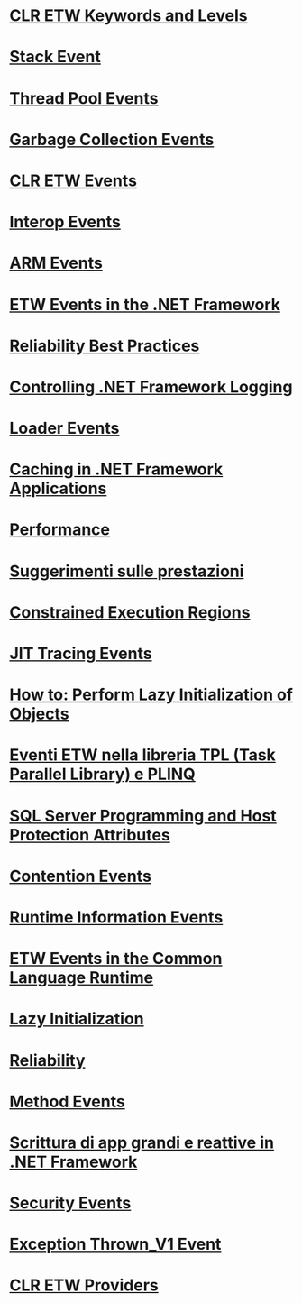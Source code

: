 # [CLR ETW Keywords and Levels](clr-etw-keywords-and-levels.md)
# [Stack Event](stack-etw-event.md)
# [Thread Pool Events](thread-pool-etw-events.md)
# [Garbage Collection Events](garbage-collection-etw-events.md)
# [CLR ETW Events](clr-etw-events.md)
# [Interop Events](interop-etw-events.md)
# [ARM Events](application-domain-resource-monitoring-arm-etw-events.md)
# [ETW Events in the .NET Framework](etw-events.md)
# [Reliability Best Practices](reliability-best-practices.md)
# [Controlling .NET Framework Logging](controlling-logging.md)
# [Loader Events](loader-etw-events.md)
# [Caching in .NET Framework Applications](caching-in-net-framework-applications.md)
# [Performance](index.md)
# [Suggerimenti sulle prestazioni](performance-tips.md)
# [Constrained Execution Regions](constrained-execution-regions.md)
# [JIT Tracing Events](jit-tracing-etw-events.md)
# [How to: Perform Lazy Initialization of Objects](how-to-perform-lazy-initialization-of-objects.md)
# [Eventi ETW nella libreria TPL (Task Parallel Library) e PLINQ](etw-events-in-task-parallel-library-and-plinq.md)
# [SQL Server Programming and Host Protection Attributes](sql-server-programming-and-host-protection-attributes.md)
# [Contention Events](contention-etw-events.md)
# [Runtime Information Events](runtime-information-etw-events.md)
# [ETW Events in the Common Language Runtime](etw-events-in-the-common-language-runtime.md)
# [Lazy Initialization](lazy-initialization.md)
# [Reliability](reliability.md)
# [Method Events](method-etw-events.md)
# [Scrittura di app grandi e reattive in .NET Framework](writing-large-responsive-apps.md)
# [Security Events](security-etw-events.md)
# [Exception Thrown_V1 Event](exception-thrown-v1-etw-event.md)
# [CLR ETW Providers](clr-etw-providers.md)
